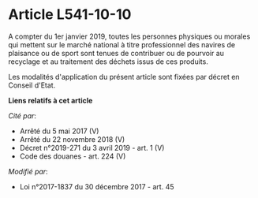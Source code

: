 # Article L541-10-10

A compter du 1er janvier 2019, toutes les personnes physiques ou morales qui mettent sur le marché national à titre
professionnel des navires de plaisance ou de sport sont tenues de contribuer ou de pourvoir au recyclage et au traitement des
déchets issus de ces produits.

Les modalités d'application du présent article sont fixées par décret en Conseil d'Etat.

**Liens relatifs à cet article**

_Cité par_:

  - Arrêté du 5 mai 2017 (V)
  - Arrêté du 22 novembre 2018 (V)
  - Décret n°2019-271 du 3 avril 2019 - art. 1 (V)
  - Code des douanes - art. 224 (V)

_Modifié par_:

  - Loi n°2017-1837 du 30 décembre 2017 - art. 45
